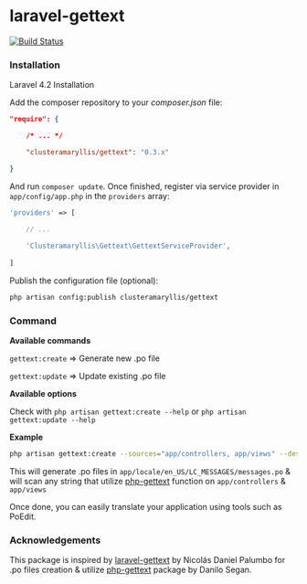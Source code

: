 # laravel-gettext

[![Build Status](https://travis-ci.org/clusteramaryllis/laravel-gettext.svg?branch=0.3)](https://travis-ci.org/clusteramaryllis/laravel-gettext)

### Installation

Laravel 4.2 Installation

Add the composer repository to your *composer.json* file:

```json
"require": {

    /* ... */

    "clusteramaryllis/gettext": "0.3.x"

}
```

And run `composer update`. Once finished, register via service provider in `app/config/app.php` in the `providers` array:

```php
'providers' => [
    
    // ...

    'Clusteramaryllis\Gettext\GettextServiceProvider',
    
]
```

Publish the configuration file (optional):

```bash
php artisan config:publish clusteramaryllis/gettext
```

### Command

**Available commands**

`gettext:create` => Generate new .po file

`gettext:update` => Update existing .po file

**Available options**

Check with `php artisan gettext:create --help` or `php artisan gettext:update --help`

**Example**

```bash
php artisan gettext:create --sources="app/controllers, app/views" --destination="app/locale" --locale="en_US" 
```

This will generate .po files in `app/locale/en_US/LC_MESSAGES/messages.po` & will scan any string that utilize [php-gettext](http://php.net/manual/en/ref.gettext.php) function on `app/controllers` & `app/views`

Once done, you can easily translate your application using tools such as PoEdit.

### Acknowledgements

This package is inspired by [laravel-gettext](https://github.com/xinax/laravel-gettext/) by Nicolás Daniel Palumbo for .po files creation & utilize [php-gettext](https://launchpad.net/php-gettext/) package by Danilo Segan.